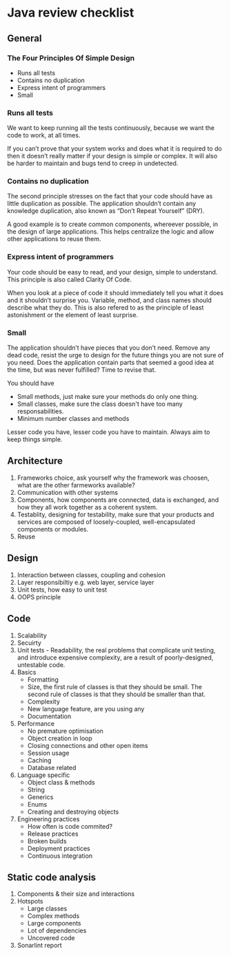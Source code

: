 # Java review checklist

## General

### The Four Principles Of Simple Design

* Runs all tests
* Contains no duplication
* Express intent of programmers
* Small

### Runs all tests
We want to keep running all the tests continuously, because we want the code to work, at all times.

If you can’t prove that your system works and does what it is required to do then it doesn’t really matter if your design is simple or complex. It will also be harder to maintain and bugs tend to creep in undetected.

### Contains no duplication
The second principle stresses on the fact that your code should have as little duplication as possible. The application shouldn’t contain any knowledge duplication, also known as “Don’t Repeat Yourself” (DRY).

A good example is to create common components, whereever possible, in the design of large applications. This helps centralize the logic and allow other applications to reuse them.

### Express intent of programmers
Your code should be easy to read, and your design, simple to understand. This principle is also called Clarity Of Code.

When you look at a piece of code it should immediately tell you what it does and it shouldn’t surprise you. Variable, method, and class names should describe what they do. This is also refered to as the principle of least astonishment or the element of least surprise.

### Small
The application shouldn’t have pieces that you don’t need. Remove any dead code, resist the urge to design for the future things you are not sure of you need. Does the application contain parts that seemed a good idea at the time, but was never fulfilled? Time to revise that.

You should have

* Small methods, just make sure your methods do only one thing.
* Small classes, make sure the class doesn't have too many responsabilities.
* Minimum number classes and methods

Lesser code you have, lesser code you have to maintain. Always aim to keep things simple.

## Architecture
1. Frameworks choice, ask yourself why the framework was choosen, what are the other farmeworks available?
2. Communication with other systems
3. Components, how components are connected, data is exchanged, and how they all work together as a coherent system.
4. Testablity, designing for testability, make sure that your products and services are composed of loosely-coupled, well-encapsulated components or modules.
5. Reuse

## Design
1. Interaction between classes, coupling and cohesion
2. Layer responsibiltiy e.g. web layer, service layer
3. Unit tests, how easy to unit test
4. OOPS principle

## Code
1. Scalability
2. Secuirty
3. Unit tests - Readability, the real problems that complicate unit testing, and introduce expensive complexity, are a result of poorly-designed, untestable code.
4. Basics
    * Formatting
    * Size, the first rule of classes is that they should be small. The second rule of classes is that they should be smaller than that.
    * Complexity
    * New language feature, are you using any 
    * Documentation
5. Performance
    * No premature optimisation
    * Object creation in loop
    * Closing connections and other open items
    * Session usage
    * Caching
    * Database related
6. Language specific
    * Object class & methods
    * String
    * Generics
    * Enums
    * Creating and destroying objects
7. Engineering practices
    * How often is code commited?
    * Release practices
    * Broken builds
    * Deployment practices
    * Continuous integration

## Static code analysis
1. Components & their size and interactions
2. Hotspots
    * Large classes
    * Complex methods
    * Large components
    * Lot of dependencies
    * Uncovered code
3. Sonarlint report